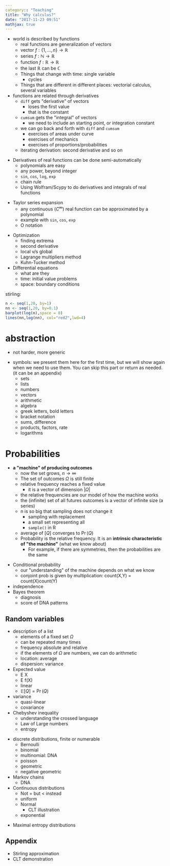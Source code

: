 ```yaml
---
category:: "Teaching"
title: "Why calculus?"
date: "2017-11-23 09:51"
mathjax: true
---
```


+ world is described by functions
    - real functions are generalization of vectors
    - vector  $f: \{1,\ldots,n\}\rightarrow \mathbb R$
    - series  $f: \mathbb N\rightarrow \mathbb R$
    - function $f: \mathbb R\rightarrow \mathbb R$
    - the last $\mathbb R$ can be $\mathbb C$
    - Things that change with time: single variable
        - cycles
    - Things that are different in different places: vectorial calculus, several variables
+ functions are related through derivatives
    - `diff` gets "derivative" of vectors
      - loses the first value
      - that is the constant
    - `cumsum` gets the "integral" of vectors
      - we need to include an starting point, or integration constant
    - we can go back and forth with `diff` and `cumsum`
      - exercises of areas under curve
      - exercises of mechanics
      - exercises of proportions/probabilities
    - iterating derivation: second derivative and so on
- Derivatives of real functions can be done semi-automatically
  - polynomials are easy
  - any power, beyond integer
  - `sin`, `cos`, `log`, `exp`
  - chain rule
  - Using Wolfram/Scypy to do derivatives and integrals of real functions
+ Taylor series expansion
    - any continuous ($C^\infty$) real function can be approximated by a polynomial
    - example with `sin`, `cos`, `exp`
    - O notation
- Optimization
  - finding extrema
  - second derivative
  - local v/s global
  - Lagrange multipliers method
  - Kuhn-Tucker method
- Differential equations
  - what are they
  - time: initial value problems
  - space: boundary conditions


stirling:
~~~r
n <- seq(1,20, by=1)
nn <- seq(1,20, by=0.1)
barplot(log(n),space = 0)
lines(nn,log(nn), col="red2",lwd=4)
~~~

# abstraction
- not harder, more generic
+ symbols: we present them here for the first time, but we will show again when we need to use them. You can skip this part or return as needed. (it can be an appendix)
    - sets
    - lists
    - numbers
    - vectors
    - arithmetic
    - algebra
    - greek letters, bold letters
    - bracket notation
    - sums, difference
    - products, factors, rate
    - logarithms

# Probabilities
- **a "machine" of producing outcomes**
    - now the set grows, $n\to\infty$
    - The set of outcomes $\Omega$ is still finite
    - relative frequency reaches a fixed value
        - it is a vector of dimension $\vert\Omega\vert$
    - the relative frequencies are our model of how the machine works
    - the (infinite) set of all futures outcomes is a vector of infinite size (a series)
    - n is so big that sampling does not change it
        - sampling with replacement
        - a small set representing all
        - `sample()` in R
    - average of $[Q]$ converges to $\Pr(Q)$
    - Probability is the relative frequency. It is an **intrinsic characteristic of "the machine"** (what we know about)
      - For example, if there are symmetries, then the probabilities are the same
+ Conditional probability
    - our "understanding" of the machine depends on what we know
    - conjoint prob is given by multiplication: count(X,Y) = count(X)count(Y)
+ independence
+ Bayes theorem
    - diagnosis
    - score of DNA patterns

## Random variables
- description of a list
    - elements of a fixed set $\Omega$
    - can be repeated many times
    - frequency absolute and relative
    - if the elements of $\Omega$ are numbers, we can do arithmetic
    - location: average
    - dispersion: variance
- Expected value
    - E X
    - E f(X)
    - linear
    - $\mathbb E [Q]=\Pr(Q)$
- variance
    - quasi-linear
    - covariance
- Chebyshev inequality
    - understanding the crossed language
    - Law of Large numbers
    - entropy
+ discrete distributions, finite or numerable
    - Bernoulli
    - binomial
    - multinomial: DNA
    - poisson
    - geometric
    - negative geometric
+ Markov chains
    - DNA
+ Continuous distributions
    - Not = but < instead
    - uniform
    - Normal
      - CLT illustration
    - exponential
- Maximal entropy distributions

## Appendix
- Stirling approximation
- CLT demonstration
